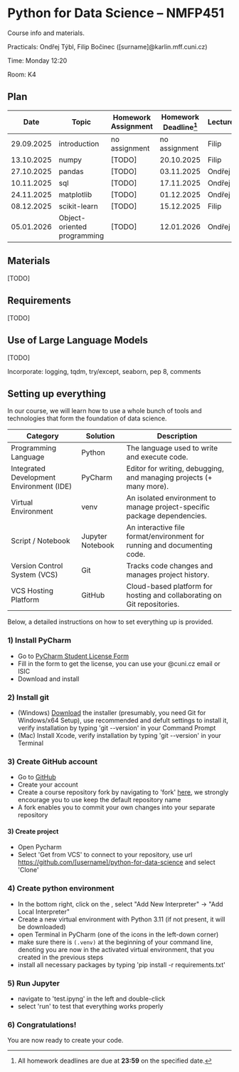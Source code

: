 # Python for Data Science – NMFP451

Course info and materials.

Practicals: Ondřej Týbl, Filip Bočinec ([surname]@karlin.mff.cuni.cz)

Time: Monday 12:20

Room: K4

## Plan
| Date       | Topic                          | Homework Assignment | Homework Deadline[^1] | Lecturer |
|------------|--------------------------------|---------------------|------------------|----------|
| 29.09.2025 | introduction                   | no assignment              | no assignment           | Filip   |
| 13.10.2025 | numpy                          | [TODO]              | 20.10.2025           | Filip   |
| 27.10.2025 | pandas                         | [TODO]              | 03.11.2025           | Ondřej   |
| 10.11.2025 | sql                            | [TODO]              | 17.11.2025           | Ondřej   |
| 24.11.2025 | matplotlib                     | [TODO]              | 01.12.2025           | Ondřej   |
| 08.12.2025 | scikit-learn                   | [TODO]              | 15.12.2025           | Filip   |
| 05.01.2026 | Object-oriented programming    | [TODO]              | 12.01.2026           | Ondřej   |

[^1]: All homework deadlines are due at **23:59** on the specified date.  

## Materials

[TODO]

## Requirements

[TODO]

## Use of Large Language Models

[TODO]

Incorporate: logging, tqdm, try/except, seaborn, pep 8, comments

## Setting up everything

In our course, we will learn how to use a whole bunch of tools and technologies that form the foundation of data science.

| Category                     | Solution             | Description                                                                |
|------------------------------|---------------------|-----------------------------------------------------------------------------|
| Programming Language         | Python              | The language used to write and execute code.                                | 
| Integrated Development Environment (IDE)      | PyCharm             | Editor for writing, debugging, and managing projects (+ many more).                |
| Virtual Environment          | venv                | An isolated environment to manage project-specific package dependencies.            |
| Script / Notebook            | Jupyter Notebook    | An interactive file format/environment for running and documenting code.    |
| Version Control System (VCS) | Git                 | Tracks code changes and manages project history.                            |
| VCS Hosting Platform         | GitHub              | Cloud-based platform for hosting and collaborating on Git repositories.     |

Below, a detailed instructions on how to set everything up is provided.

### 1) Install PyCharm

- Go to [PyCharm Student License Form](https://www.jetbrains.com/shop/eform/students)
- Fill in the form to get the license, you can use your @cuni.cz email or ISIC
- Download and install

### 2) Install git

- (Windows) [Download](https://git-scm.com/downloads/win) the installer (presumably, you need Git for Windows/x64 Setup), use recommended and defult settings to install it, verify installation by typing 'git --version' in your Command Prompt
- (Mac) Install Xcode, verify installation by typing 'git --version' in your Terminal

### 3) Create GitHub account

- Go to [GitHub](https://www.github.com)
- Create your account
- Create a course repository fork by navigating to 'fork' [here](https://github.com/ondratybl/python-for-data-science), we strongly encourage you to use keep the default repository name
- A fork enables you to commit your own changes into your separate repository

#### 3) Create project

- Open Pycharm
- Select 'Get from VCS' to connect to your repository, use url https://github.com/[username]/python-for-data-science and select 'Clone'

### 4) Create python environment
- In the bottom right, click on the <No Interpreter>, select "Add New Interpreter" -> "Add Local Interpreter"
- Create a new virtual environment with Python 3.11 (if not present, it will be downloaded)
- open Terminal in PyCharm (one of the icons in the left-down corner)
- make sure there is `(.venv)` at the beginning of your command line, denoting you are now in the activated virtual environment, that you created in the previous steps
- install all necessary packages by typing 'pip install -r requirements.txt'

### 5) Run Jupyter
- navigate to 'test.ipyng' in the left and double-click
- select 'run' to test that everything works properly

### 6) Congratulations!

You are now ready to create your code.
